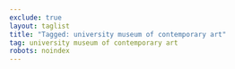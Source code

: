 ```yaml
---
exclude: true
layout: taglist
title: "Tagged: university museum of contemporary art"
tag: university museum of contemporary art
robots: noindex
---
```

